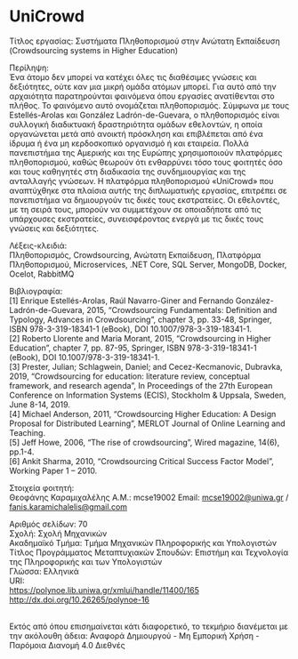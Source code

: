 # UniCrowd

Τίτλος εργασίας: Συστήματα Πληθοπορισμού στην Ανώτατη Εκπαίδευση (Crowdsourcing systems in Higher Education)

Περίληψη:<br>
Ένα άτομο δεν μπορεί να κατέχει όλες τις διαθέσιμες γνώσεις και δεξιότητες, ούτε καν μια μικρή ομάδα ατόμων μπορεί. Για αυτό από την αρχαιότητα παρατηρούνται φαινόμενα όπου εργασίες ανατίθενται στο πλήθος. Το φαινόμενο αυτό ονομάζεται πληθοπορισμός. Σύμφωνα με τους Estellés-Arolas και González Ladrón-de-Guevara, ο πληθοπορισμός είναι συλλογική διαδικτυακή δραστηριότητα ομάδων εθελοντών, η οποία οργανώνεται μετά από ανοικτή πρόσκληση και επιβλέπεται από ένα ίδρυμα ή ένα μη κερδοσκοπικό οργανισμό ή και εταιρεία. Πολλά πανεπιστήμια της Αμερικής και της Ευρώπης χρησιμοποιούν πλατφόρμες πληθοπορισμού, καθώς θεωρούν ότι ενθαρρύνει τόσο τους φοιτητές όσο και τους καθηγητές στη διαδικασία της συνδημιουργίας και της ανταλλαγής γνώσεων. Η πλατφόρμα πληθοπορισμού «UniCrowd» που αναπτύχθηκε στα πλαίσια αυτής της διπλωματικής εργασίας, επιτρέπει σε πανεπιστήμια να δημιουργούν τις δικές τους εκστρατείες. Οι εθελοντές, με τη σειρά τους, μπορούν να συμμετέχουν σε οποιαδήποτε από τις υπάρχουσες εκστρατείες, συνεισφέροντας ενεργά με τις δικές τους γνώσεις και δεξιότητες.

Λέξεις-κλειδιά:<br>
Πληθοπορισμός, Crowdsourcing, Ανώτατη Εκπαίδευση, Πλατφόρμα Πληθοπορισμού, Microservices, .NET Core, SQL Server, MongoDB, Docker, Ocelot, RabbitMQ 

Βιβλιογραφία:<br>
[1] Enrique Estellés-Arolas, Raúl Navarro-Giner and Fernando González-Ladrón-de-Guevara, 2015, “Crowdsourcing Fundamentals: Definition and Typology, Advances in Crowdsourcing”, chapter 3, pp. 33-48, Springer, ISBN 978-3-319-18341-1 (eBook), DOI 10.1007/978-3-319-18341-1.<br>
[2] Roberto Llorente and Maria Morant, 2015, “Crowdsourcing in Higher Education”, chapter 7, pp. 87-95, Springer, ISBN 978-3-319-18341-1 (eBook), DOI 10.1007/978-3-319-18341-1.<br>
[3] Prester, Julian; Schlagwein, Daniel; and Cecez-Kecmanovic, Dubravka, 2019, “Crowdsourcing for education: literature review, conceptual framework, and research agenda”, In Proceedings of the 27th European Conference on Information Systems (ECIS), Stockholm & Uppsala, Sweden, June 8-14, 2019.<br>
[4] Michael Anderson, 2011, “Crowdsourcing Higher Education: A Design Proposal for Distributed Learning”, MERLOT Journal of Online Learning and Teaching.<br>
[5] Jeff Howe, 2006, “The rise of crowdsourcing”, Wired magazine, 14(6), pp.1-4.<br>
[6] Ankit Sharma, 2010, “Crowdsourcing Critical Success Factor Model”, Working Paper 1 – 2010.<br>


Στοιχεία φοιτητή:<br>
Θεοφάνης Καραμιχαλέλης
Α.Μ.: mcse19002
Email: mcse19002@uniwa.gr / fanis.karamichalelis@gmail.com

Αριθμός σελίδων: 70<br>
Σχολή: Σχολή Μηχανικών<br>
Ακαδημαϊκό Τμήμα: Τμήμα Μηχανικών Πληροφορικής και Υπολογιστών<br>
Τίτλος Προγράμματος Μεταπτυχιακών Σπουδών: Επιστήμη και Τεχνολογία της Πληροφορικής και των Υπολογιστών<br>
Γλώσσα: Ελληνικά<br>
URI:<br>
https://polynoe.lib.uniwa.gr/xmlui/handle/11400/165 <br>
http://dx.doi.org/10.26265/polynoe-16

<br>
Εκτός από όπου επισημαίνεται κάτι διαφορετικό, το τεκμήριο διανέμεται με την ακόλουθη άδεια: Αναφορά Δημιουργού - Μη Εμπορική Χρήση - Παρόμοια Διανομή 4.0 Διεθνές

